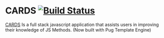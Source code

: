# CARDS  [![Build Status](https://api.travis-ci.org/NickFoden/cards-pug.svg?branch=master)](https://travis-ci.org/NickFoden/cards)


[CARDS](https://thawing-retreat-12983.herokuapp.com/) Is a full stack javascript application that assists users in improving their knowledge of JS Methods. (Now built with Pug Template Engine) 
